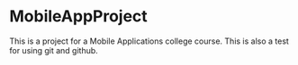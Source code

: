 # MobileAppProject

This is a project for a Mobile Applications college course.
This is also a test for using git and github.
